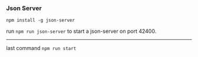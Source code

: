 
### Json Server

`npm install -g json-server`

run `npm run json-server` to start a json-server on port 42400.
________________________

last command `npm run start` 


